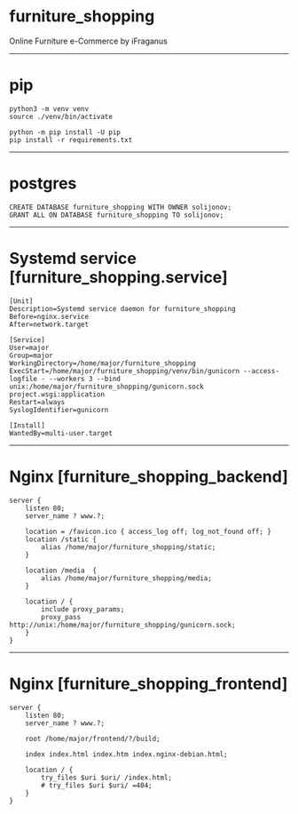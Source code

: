 # furniture_shopping

Online Furniture e-Commerce by iFraganus
___

# pip

```
python3 -m venv venv
source ./venv/bin/activate

python -m pip install -U pip
pip install -r requirements.txt
```

___

# postgres

```
CREATE DATABASE furniture_shopping WITH OWNER solijonov;
GRANT ALL ON DATABASE furniture_shopping TO solijonov;
```

___

# Systemd service [furniture_shopping.service]

```
[Unit]
Description=Systemd service daemon for furniture_shopping
Before=nginx.service
After=network.target

[Service]
User=major
Group=major
WorkingDirectory=/home/major/furniture_shopping
ExecStart=/home/major/furniture_shopping/venv/bin/gunicorn --access-logfile - --workers 3 --bind unix:/home/major/furniture_shopping/gunicorn.sock project.wsgi:application
Restart=always
SyslogIdentifier=gunicorn

[Install]
WantedBy=multi-user.target
```

___

# Nginx [furniture_shopping_backend]

```
server {
    listen 80;
    server_name ? www.?;

    location = /favicon.ico { access_log off; log_not_found off; }
    location /static {
        alias /home/major/furniture_shopping/static;
    }
    
    location /media  {
        alias /home/major/furniture_shopping/media;
    }

    location / {
        include proxy_params;
        proxy_pass http://unix:/home/major/furniture_shopping/gunicorn.sock;
    }
}
```

___

# Nginx [furniture_shopping_frontend]

```
server {
    listen 80;
    server_name ? www.?;

    root /home/major/frontend/?/build;

    index index.html index.htm index.nginx-debian.html;

    location / {
        try_files $uri $uri/ /index.html;
        # try_files $uri $uri/ =404;
    }
}
```
